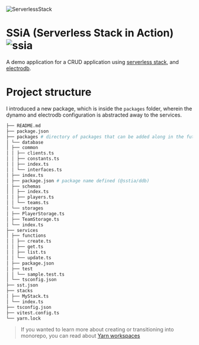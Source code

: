 ![ServerlessStack](https://res.cloudinary.com/practicaldev/image/fetch/s--yIpLwIuB--/c_imagga_scale,f_auto,fl_progressive,h_420,q_auto,w_1000/https://dev-to-uploads.s3.amazonaws.com/i/iryz7lvob2dpqkfih8o0.png)

# SSiA (Serverless Stack in Action) ![ssia](https://view-count.nljms.dev/ssia)

A demo application for a CRUD application using [serverless stack](https://sst.dev/), and [electrodb](https://www.npmjs.com/package/electrodb).

# Project structure

I introduced a new package, which is inside the `packages` folder, wherein the dynamo and electrodb configuration is abstracted away to the services.

```bash
├── README.md
├── package.json
├── packages # directory of packages that can be added along in the future
│ └── database
│ ├── common
│ │ ├── clients.ts
│ │ ├── constants.ts
│ │ ├── index.ts
│ │ └── interfaces.ts
│ ├── index.ts
│ ├── package.json # package name defined (@sstia/ddb)
│ ├── schemas
│ │ ├── index.ts
│ │ ├── players.ts
│ │ └── teams.ts
│ └── storages
│ ├── PlayerStorage.ts
│ ├── TeamStorage.ts
│ └── index.ts
├── services
│ ├── functions
│ │ ├── create.ts
│ │ ├── get.ts
│ │ ├── list.ts
│ │ └── update.ts
│ ├── package.json
│ ├── test
│ │ └── sample.test.ts
│ └── tsconfig.json
├── sst.json
├── stacks
│ ├── MyStack.ts
│ └── index.ts
├── tsconfig.json
├── vitest.config.ts
└── yarn.lock
```

> If you wanted to learn more about creating or transitioning into monorepo, you can read about [Yarn workspaces](https://classic.yarnpkg.com/lang/en/docs/workspaces/)
